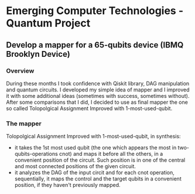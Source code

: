 # Emerging Computer Technologies - Quantum Project

## Develop a mapper for a 65-qubits device (IBMQ Brooklyn Device)

### Overview
During these months I took confidence with Qiskit library, DAG manipulation and quantum circuits. I developed my simple idea of mapper and I improved it with some additional ideas (sometimes with success, sometimes without). 
After some comparisons that I did, I decided to use as final mapper the one so called Tolopolgical Assignment Improved with 1-most-used-qubit.

### The mapper
Tolopolgical Assignment Improved with 1-most-used-qubit, in synthesis:
- it takes the 1st most used qubit (the one which appears the most in two-qubits-operations cnot) and maps it before all the others, in a convenient position of the circuit. Such position is in one of the central and most connected positions of the given circuit.
- it analyzes the DAG of the input circit and for each cnot operation, sequentially, it maps the control and the target qubits in a convenient position, if they haven't previously mapped.
